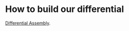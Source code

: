# How to build our differential
[Differential Assembly](https://youtu.be/wBKvdf76l_8?si=xTCuxnM3gSAiyvXd).
